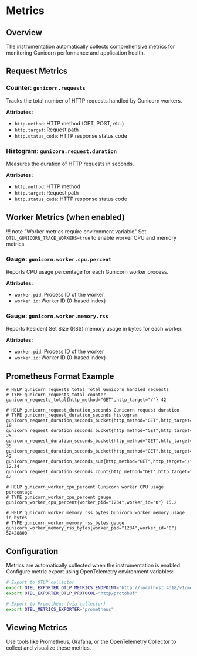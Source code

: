# Metrics

## Overview
The instrumentation automatically collects comprehensive metrics for monitoring Gunicorn performance and application health.

## Request Metrics

### Counter: `gunicorn.requests`
Tracks the total number of HTTP requests handled by Gunicorn workers.

**Attributes:**
- `http.method`: HTTP method (GET, POST, etc.)
- `http.target`: Request path
- `http.status_code`: HTTP response status code

### Histogram: `gunicorn.request.duration`
Measures the duration of HTTP requests in seconds.

**Attributes:**
- `http.method`: HTTP method
- `http.target`: Request path
- `http.status_code`: HTTP response status code

## Worker Metrics (when enabled)

!!! note "Worker metrics require environment variable"
    Set `OTEL_GUNICORN_TRACE_WORKERS=true` to enable worker CPU and memory metrics.

### Gauge: `gunicorn.worker.cpu.percent`
Reports CPU usage percentage for each Gunicorn worker process.

**Attributes:**
- `worker.pid`: Process ID of the worker
- `worker.id`: Worker ID (0-based index)

### Gauge: `gunicorn.worker.memory.rss`
Reports Resident Set Size (RSS) memory usage in bytes for each worker.

**Attributes:**
- `worker.pid`: Process ID of the worker
- `worker.id`: Worker ID (0-based index)

## Prometheus Format Example
```
# HELP gunicorn_requests_total Total Gunicorn handled requests
# TYPE gunicorn_requests_total counter
gunicorn_requests_total{http_method="GET",http_target="/"} 42

# HELP gunicorn_request_duration_seconds Gunicorn request duration
# TYPE gunicorn_request_duration_seconds histogram
gunicorn_request_duration_seconds_bucket{http_method="GET",http_target="/",le="0.1"} 10
gunicorn_request_duration_seconds_bucket{http_method="GET",http_target="/",le="0.5"} 25
gunicorn_request_duration_seconds_bucket{http_method="GET",http_target="/",le="1.0"} 35
gunicorn_request_duration_seconds_bucket{http_method="GET",http_target="/",le="+Inf"} 42
gunicorn_request_duration_seconds_sum{http_method="GET",http_target="/"} 12.34
gunicorn_request_duration_seconds_count{http_method="GET",http_target="/"} 42

# HELP gunicorn_worker_cpu_percent Gunicorn worker CPU usage percentage
# TYPE gunicorn_worker_cpu_percent gauge
gunicorn_worker_cpu_percent{worker_pid="1234",worker_id="0"} 15.2

# HELP gunicorn_worker_memory_rss_bytes Gunicorn worker memory usage in bytes
# TYPE gunicorn_worker_memory_rss_bytes gauge
gunicorn_worker_memory_rss_bytes{worker_pid="1234",worker_id="0"} 52428800
```

## Configuration
Metrics are automatically collected when the instrumentation is enabled. Configure metric export using OpenTelemetry environment variables:

```bash
# Export to OTLP collector
export OTEL_EXPORTER_OTLP_METRICS_ENDPOINT="http://localhost:4318/v1/metrics"
export OTEL_EXPORTER_OTLP_PROTOCOL="http/protobuf"

# Export to Prometheus (via collector)
export OTEL_METRICS_EXPORTER="prometheus"
```

## Viewing Metrics
Use tools like Prometheus, Grafana, or the OpenTelemetry Collector to collect and visualize these metrics.
